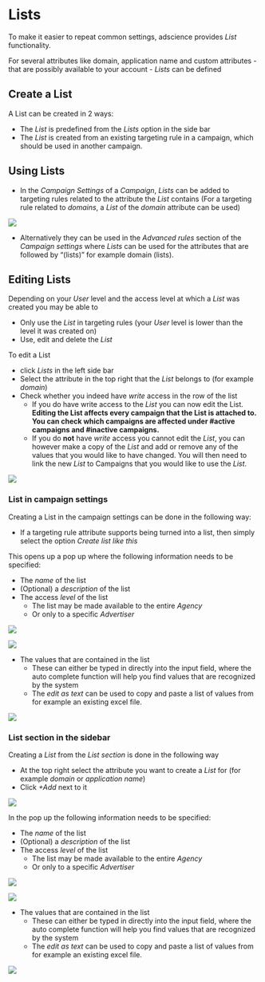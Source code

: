 # Lists

To make it easier to repeat common settings, adscience provides _List_ functionality.

For several attributes like domain, application name and custom attributes - that are possibly available to your account - _Lists_ can be defined

## Create a List

A List can be created in 2 ways:

* The _List_ is predefined from the _Lists_ option in the side bar
* The _List_ is created from an existing targeting rule in a campaign, which should be used in another campaign.

## Using Lists

* In the _Campaign Settings_ of a _Campaign_, _Lists_ can be added to targeting rules related to the attribute the _List_ contains (For a targeting rule related to _domains_, a _List_ of the _domain_ attribute can be used)

[![][lists-create-rule]][lists-create-rule]

* Alternatively they can be used in the _Advanced rules_ section of the _Campaign settings_ where  _Lists_ can be used for the attributes that are followed by “(lists)” for example domain (lists).

## Editing Lists

Depending on your _User_ level and the access level at which a _List_ was created you may be able to

* Only use the _List_ in targeting rules (your _User_ level is lower than the level it was created on)
* Use, edit and delete the _List_

To edit a List

* click _Lists_ in the left side bar
* Select the attribute in the top right that the _List_ belongs to (for example _domain_)
* Check whether you indeed have _write_ access in the row of the list
    * If you do have write access to the _List_ you can now edit the List. **Editing the List affects every campaign that the List is attached to. You can check which campaigns are affected under #active campaigns and #inactive campaigns.** 
    * If you do **not** have _write_ access you cannot edit the _List_, you can however make a copy of the _List_ and add or remove any of the values that you would like to have changed. You will then need to link the new _List_ to Campaigns that you would like to use the _List_.

[![][lists-table]][lists-table]

### List in campaign settings

Creating a List in the campaign settings can be done in the following way:

* If a targeting rule attribute supports being turned into a list, then simply select the option _Create list like this_

This opens up a pop up where the following information needs to be specified:

* The _name_ of the list
* (Optional) a _description_ of the list
* The access _level_ of the list
    * The list may be made available to the entire _Agency_
    * Or only to a specific _Advertiser_

[![][cs-create-list-level]][cs-create-list-level]

[![][cs-create-list]][cs-create-list]

* The values that are contained in the list
    * These can either be typed in directly into the input field, where the auto complete function will help you find values that are recognized by the system
    * The _edit as text_ can be used to copy and paste a list of values from for example an existing excel file.

[![][cs-edit-as-text]][cs-edit-as-text]


### List section in the sidebar

Creating a _List_ from the _List section_ is done in the following way

* At the top right select the attribute you want to create a _List_ for (for example _domain_ or _application name_)
* Click _+Add_ next to it

[![][lists-select-attribute]][lists-select-attribute]

In the pop up the following information needs to be specified:

* The _name_ of the list
* (Optional) a _description_ of the list
* The access _level_ of the list
    * The list may be made available to the entire _Agency_
    * Or only to a specific _Advertiser_

[![][cs-create-list-level]][cs-create-list-level]

[![][cs-create-list]][cs-create-list]

* The values that are contained in the list
    * These can either be typed in directly into the input field, where the auto complete function will help you find values that are recognized by the system
    * The _edit as text_ can be used to copy and paste a list of values from for example an existing excel file.

[![][cs-edit-as-text]][cs-edit-as-text]

[lists-create-rule]: img/lists/lists-create-rule.png
[lists-table]: img/lists/lists-table.png
[cs-create-list]: img/lists/cs-create-list.png
[cs-edit-as-text]: img/lists/cs-edit-as-text.png
[cs-create-list-level]: img/lists/cs-create-list-level.png
[lists-select-attribute]: img/lists/lists-select-attribute.png